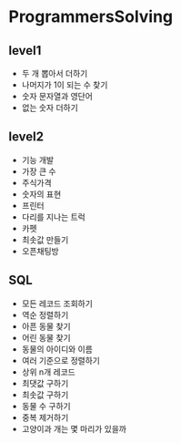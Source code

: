 # ProgrammersSolving

## level1
- 두 개 뽑아서 더하기
- 나머지가 1이 되는 수 찾기
- 숫자 문자열과 영단어
- 없는 숫자 더하기
## level2
- 기능 개발 
- 가장 큰 수
- 주식가격
- 숫자의 표현
- 프린터
- 다리를 지나는 트럭
- 카펫
- 최솟값 만들기
- 오픈채팅방

## SQL
- 모든 레코드 조회하기
- 역순 정렬하기
- 아픈 동물 찾기
- 어린 동물 찾기
- 동물의 아이디와 이름
- 여러 기준으로 정렬하기
- 상위 n개 레코드
- 최댓값 구하기
- 최솟값 구하기
- 동물 수 구하기
- 중복 제거하기
- 고양이과 개는 몇 마리가 있을까